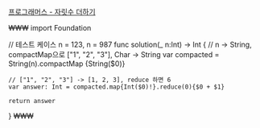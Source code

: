 [프로그래머스 - 자릿수 더하기](https://programmers.co.kr/learn/courses/18/lessons/1876)

₩₩₩
import Foundation

// 테스트 케이스 n = 123, n = 987
func solution(_ n:Int) -> Int
{
    // n -> String, compactMap으로 ["1", "2", "3"], Char -> String
    var compacted = String(n).compactMap {String($0)}
    
    // ["1", "2", "3"] -> [1, 2, 3], reduce 하면 6
    var answer: Int = compacted.map{Int($0)!}.reduce(0){$0 + $1}
    
    return answer
}
₩₩₩
